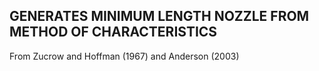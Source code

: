 ## GENERATES MINIMUM LENGTH NOZZLE FROM METHOD OF CHARACTERISTICS


From Zucrow and Hoffman (1967) and Anderson (2003)
